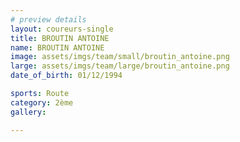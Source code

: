 ```yaml
---
# preview details
layout: coureurs-single
title: BROUTIN ANTOINE
name: BROUTIN ANTOINE
image: assets/imgs/team/small/broutin_antoine.png
large: assets/imgs/team/large/broutin_antoine.png
date_of_birth: 01/12/1994

sports: Route
category: 2ème
gallery:

---
```

